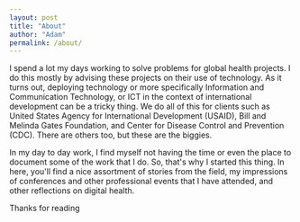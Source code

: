 ```yaml
---
layout: post
title: "About"
author: "Adam"
permalink: /about/
---
```


I spend a lot my days working to solve problems for global health projects. I do this mostly by advising these projects on their use of technology. As it turns out, deploying technology or more specifically Information and Communication Technology, or ICT in the context of international development can be a tricky thing. We do all of this for clients such as United States Agency for International Development (USAID), Bill and Melinda Gates Foundation, and Center for Disease Control and Prevention (CDC). There are others too, but these are the biggies.

In my day to day work, I find myself not having the time or even the place to document some of the work that I do. So, that's why I started this thing. In here, you'll find a nice assortment of stories from the field, my impressions of conferences and other professional events that I have attended, and other reflections on digital health. 


Thanks for reading
